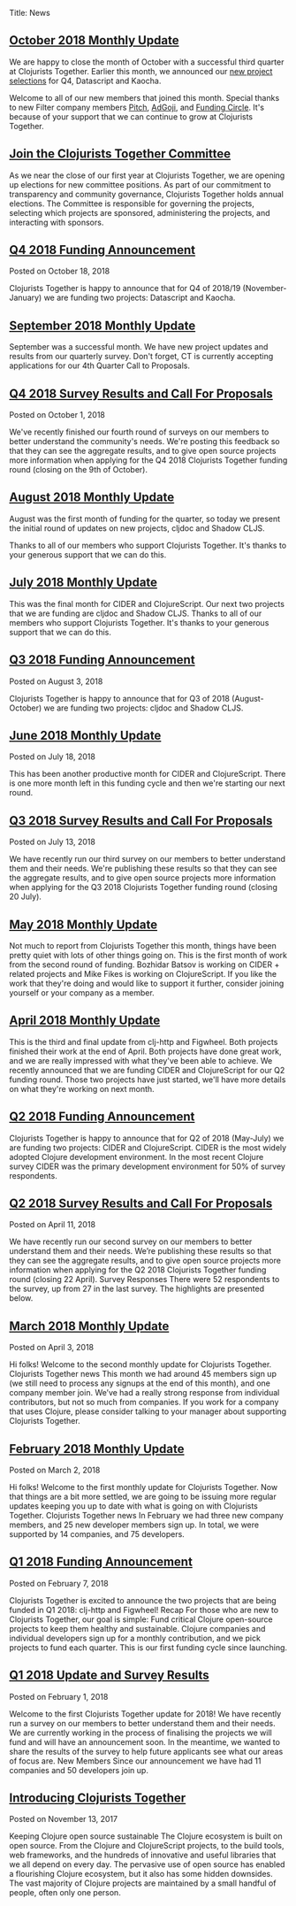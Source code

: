 Title: News

## [October 2018 Monthly Update](/news/october-2018-monthly-update/)

We are happy to close the month of October with a successful third quarter at Clojurists Together. Earlier this month, we announced our [new project selections](https://www.clojuriststogether.org/news/q4-2018-funding-announcement/) for Q4, Datascript and Kaocha.

Welcome to all of our new members that joined this month. Special thanks to new Filter company members [Pitch](https://pitch.com/), [AdGoji](http://www.adgoji.com), and [Funding Circle](https://www.fundingcircle.com/de/). It's because of your support that we can continue to grow at Clojurists Together. 

## [Join the Clojurists Together Committee](/news/2018-committee-nominations/)

As we near the close of our first year at Clojurists Together, we are opening up elections for new committee positions. As part of our commitment to transparency and community governance, Clojurists Together holds annual elections. The Committee is responsible for governing the projects, selecting which projects are sponsored, administering the projects, and interacting with sponsors.

## [Q4 2018 Funding Announcement](/news/q4-2018-funding-announcement/)

Posted on October 18, 2018

Clojurists Together is happy to announce that for Q4 of 2018/19 (November-January) we are funding two projects: Datascript and Kaocha.

## [September 2018 Monthly Update](/news/september-2018-monthly-update)

September was a successful month. We have new project updates and results from our quarterly survey. Don't forget, CT is currently accepting applications for our 4th Quarter Call to Proposals.

## [Q4 2018 Survey Results and Call For Proposals](/news/q4-2018-survey-results)

Posted on October 1, 2018

We've recently finished our fourth round of surveys on our members to better understand the community's needs. We're posting this feedback so that they can see the aggregate results, and to give open source projects more information when applying for the Q4 2018 Clojurists Together funding round (closing on the 9th of October).

## [August 2018 Monthly Update](/news/august-2018-monthly-update)

August was the first month of funding for the quarter, so today we present the initial round of updates on new projects, cljdoc and Shadow CLJS.

Thanks to all of our members who support Clojurists Together. It's thanks to your generous support that we can do this.

## [July 2018 Monthly Update](/news/july-2018-monthly-update)

This was the final month for CIDER and ClojureScript. Our next two projects that we are funding are cljdoc and Shadow CLJS. Thanks to all of our members who support Clojurists Together. It's thanks to your generous support that we can do this.

## [Q3 2018 Funding Announcement](/news/q3-2018-funding-announcement/)

Posted on August 3, 2018

Clojurists Together is happy to announce that for Q3 of 2018 (August-October) we are funding two projects: cljdoc and Shadow CLJS.

## [June 2018 Monthly Update](/news/june-2018-monthly-update/)

Posted on July 18, 2018

This has been another productive month for CIDER and ClojureScript. There is one more month left in this funding cycle and then we're starting our next round.

## [Q3 2018 Survey Results and Call For Proposals](/news/q3-2018-survey-results/)

Posted on July 13, 2018

We have recently run our third survey on our members to better understand them and their needs. We're publishing these results so that they can see the aggregate results, and to give open source projects more information when applying for the Q3 2018 Clojurists Together funding round (closing 20 July).

## [May 2018 Monthly Update](/news/may-2018-monthly-update/)

Not much to report from Clojurists Together this month, things have been pretty quiet with lots of other things going on. This is the first month of work from the second round of funding. Bozhidar Batsov is working on CIDER + related projects and Mike Fikes is working on ClojureScript. If you like the work that they're doing and would like to support it further, consider joining yourself or your company as a member.

## [April 2018 Monthly Update](/news/april-2018-monthly-update/)

This is the third and final update from clj-http and Figwheel. Both projects finished their work at the end of April. Both projects have done great work, and we are really impressed with what they've been able to achieve. We recently announced that we are funding CIDER and ClojureScript for our Q2 funding round. Those two projects have just started, we'll have more details on what they're working on next month.

## [Q2 2018 Funding Announcement](/news/q2-2018-funding-announcement)

Clojurists Together is happy to announce that for Q2 of 2018 (May-July) we are funding two projects: CIDER and ClojureScript. CIDER is the most widely adopted Clojure development environment. In the most recent Clojure survey CIDER was the primary development environment for 50% of survey respondents.

## [Q2 2018 Survey Results and Call For Proposals](/news/q2-2018-survey-results/)

Posted on April 11, 2018

We have recently run our second survey on our members to better understand them and their needs. We’re publishing these results so that they can see the aggregate results, and to give open source projects more information when applying for the Q2 2018 Clojurists Together funding round (closing 22 April). Survey Responses There were 52 respondents to the survey, up from 27 in the last survey. The highlights are presented below.

## [March 2018 Monthly Update](/news/march-2018-monthly-update/)

Posted on April 3, 2018

Hi folks! Welcome to the second monthly update for Clojurists Together. Clojurists Together news This month we had around 45 members sign up (we still need to process any signups at the end of this month), and one company member join. We’ve had a really strong response from individual contributors, but not so much from companies. If you work for a company that uses Clojure, please consider talking to your manager about supporting Clojurists Together.

## [February 2018 Monthly Update](/news/february-2018-monthly-update/)

Posted on March 2, 2018

Hi folks! Welcome to the first monthly update for Clojurists Together. Now that things are a bit more settled, we are going to be issuing more regular updates keeping you up to date with what is going on with Clojurists Together. Clojurists Together news In February we had three new company members, and 25 new developer members sign up. In total, we were supported by 14 companies, and 75 developers.

## [Q1 2018 Funding Announcement](/news/q1-2018-funding-announcement/)

Posted on February 7, 2018

Clojurists Together is excited to announce the two projects that are being funded in Q1 2018: clj-http and Figwheel! Recap For those who are new to Clojurists Together, our goal is simple: Fund critical Clojure open-source projects to keep them healthy and sustainable. Clojure companies and individual developers sign up for a monthly contribution, and we pick projects to fund each quarter. This is our first funding cycle since launching.

## [Q1 2018 Update and Survey Results](/news/q1-2018-survey-results/)

Posted on February 1, 2018

Welcome to the first Clojurists Together update for 2018! We have recently run a survey on our members to better understand them and their needs. We are currently working in the process of finalising the projects we will fund and will have an announcement soon. In the meantime, we wanted to share the results of the survey to help future applicants see what our areas of focus are. New Members Since our announcement we have had 11 companies and 50 developers join up.

## [Introducing Clojurists Together](/news/introducing-clojurists-together/)

Posted on November 13, 2017

Keeping Clojure open source sustainable The Clojure ecosystem is built on open source. From the Clojure and ClojureScript projects, to the build tools, web frameworks, and the hundreds of innovative and useful libraries that we all depend on every day. The pervasive use of open source has enabled a flourishing Clojure ecosystem, but it also has some hidden downsides. The vast majority of Clojure projects are maintained by a small handful of people, often only one person.
